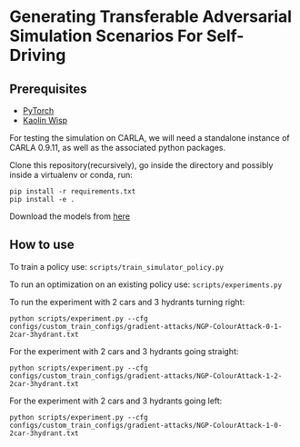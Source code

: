 # Generating Transferable Adversarial Simulation Scenarios For Self-Driving

## Prerequisites

- [PyTorch](https://pytorch.org/get-started/locally/)
- [Kaolin Wisp](https://github.com/yasasa/kaolin-wisp.git)

For testing the simulation on CARLA, we will need a standalone instance of CARLA 0.9.11, as well as the
associated python packages.

Clone this repository(recursively), go inside the directory and possibly inside a virtualenv or conda, run:

```
pip install -r requirements.txt
pip install -e .
```

Download the models from [here]()

## How to use

To train a policy use: `scripts/train_simulator_policy.py`

To run an optimization on an existing policy use: `scripts/experiments.py`

To run the experiment with 2 cars and 3 hydrants turning right:

``` python scripts/experiment.py --cfg configs/custom_train_configs/gradient-attacks/NGP-ColourAttack-0-1-2car-3hydrant.txt ```

For the experiment with 2 cars and 3 hydrants going straight:

``` python scripts/experiment.py --cfg configs/custom_train_configs/gradient-attacks/NGP-ColourAttack-1-2-2car-3hydrant.txt ```

For the experiment with 2 cars and 3 hydrants going left:

``` python scripts/experiment.py --cfg configs/custom_train_configs/gradient-attacks/NGP-ColourAttack-1-0-2car-3hydrant.txt ```
